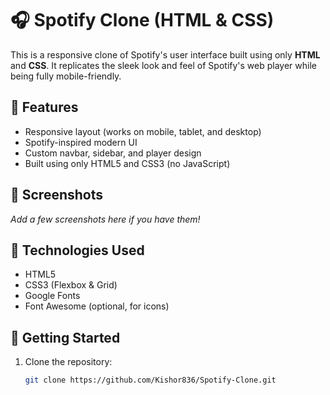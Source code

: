 # 🎧 Spotify Clone (HTML & CSS)

This is a responsive clone of Spotify's user interface built using only **HTML** and **CSS**. It replicates the sleek look and feel of Spotify's web player while being fully mobile-friendly.

## 🌟 Features

- Responsive layout (works on mobile, tablet, and desktop)
- Spotify-inspired modern UI
- Custom navbar, sidebar, and player design
- Built using only HTML5 and CSS3 (no JavaScript)

## 📸 Screenshots

_Add a few screenshots here if you have them!_

## 📁 Technologies Used

- HTML5
- CSS3 (Flexbox & Grid)
- Google Fonts
- Font Awesome (optional, for icons)

## 🚀 Getting Started

1. Clone the repository:
   ```bash
   git clone https://github.com/Kishor836/Spotify-Clone.git



